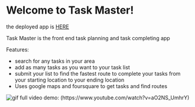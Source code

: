 <h1>Welcome to Task Master!</h1>

<p>the deployed app is <a href="https://g-rant88.github.io/Task-Master" target="_blank">HERE</a></p>

<p>Task Master is the front end task planning and task completing app</p>
<p>Features:</p>
<ul>
	<li>search for any tasks in your area</li>
	<li>add as many tasks as you want to your task list</li>
	<li>submit your list to find the fastest route to complete your tasks from your starting location to your ending location</li>
  <li>Uses google maps and foursquare to get tasks and find routes</li>
</ul>

<img src="https://media.giphy.com/media/xUNd9WlbVR0YQAO47e/giphy.gif" alt="gif">
full video demo: (https://www.youtube.com/watch?v=aO2NS_UmhrY)

